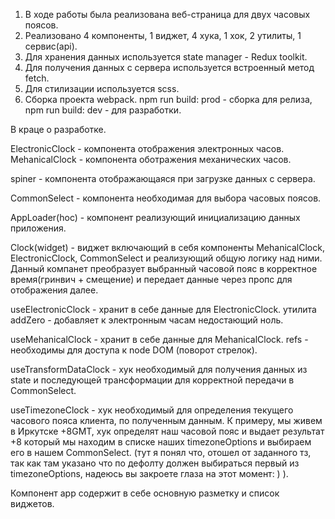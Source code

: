 1) В ходе работы была реализована веб-страница для двух часовых поясов.
2) Реализовано 4 компоненты, 1 виджет, 4 хука, 1 хок, 2 утилиты, 1 сервис(api).
3) Для хранения данных используется state manager - Redux toolkit.
4) Для получения данных с сервера используется встроенный метод fetch.
5) Для стилизации используется scss.
6) Сборка проекта webpack. npm run build: prod - сборка для релиза, npm run build: dev - для разработки.

В краце о разработке.

ElectronicClock - компонента отображения электронных часов.
MehanicalClock - компонента оботражения механических часов.

spiner - компонента отображающаяся при загрузке данных с сервера.

CommonSelect - компонента необходимая для выбора часовых поясов.

AppLoader(hoc) - компонент реализующий инициализацию данных приложения.

Clock(widget) - виджет включающий в себя компоненты MehanicalClock, ElectronicClock, CommonSelect и реализующий общую логику над ними.
Данный компанет преобразует выбранный часовой пояс в корректное время(гринвич + смещение) и передает данные через пропс для отображения далее.

useElectronicClock - хранит в себе данные для ElectronicClock.
утилита addZero - добавляет к электронным часам недостающий ноль.

useMehanicalClock - хранит в себе данные для MehanicalClock.
refs - необходимы для доступа к node DOM (поворот стрелок).

useTransformDataClock - хук необходимый для получения данных из state и последующей трансформации для корректной передачи в CommonSelect.

useTimezoneClock - хук необходимый для определения текущего часового пояса клиента, по полученным данным.
К примеру, мы живем в Иркутске +8GMT, хук определят наш часовой пояс и выдает результат +8 который мы находим в списке наших timezoneOptions и выбираем его в нашем CommonSelect. (тут я понял что, отошел от заданного тз, так как там указано что по дефолту
должен выбираться первый из timezoneOptions, надеюсь вы закроете глаза на этот момент: ) ).

Компонент app содержит в себе основную разметку и список виджетов.





